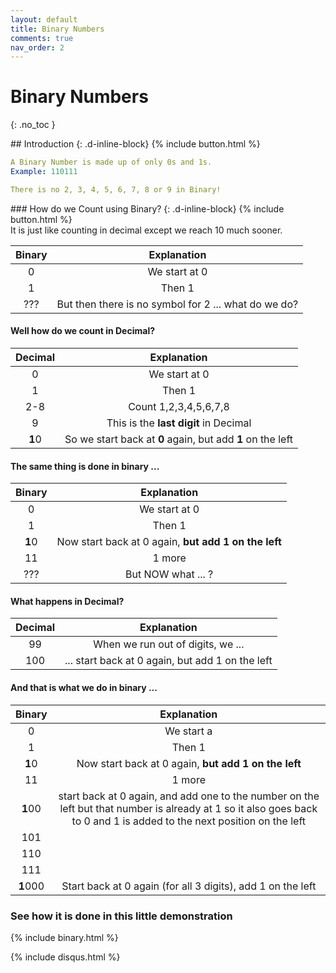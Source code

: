 ```yaml
---
layout: default
title: Binary Numbers
comments: true
nav_order: 2
---
```


# Binary Numbers
{: .no_toc }



<div class="main-sub-heading" markdown="1">
## Introduction
{: .d-inline-block}
{% include button.html %}
</div>

```yaml
A Binary Number is made up of only 0s and 1s.
Example: 110111

There is no 2, 3, 4, 5, 6, 7, 8 or 9 in Binary!
```

<div class="main-sub-heading" markdown="1">
### How do we Count using Binary?
{: .d-inline-block}
{% include button.html %}
</div>
It is just like counting in decimal except we reach 10 much sooner.



| Binary       | Explanation       |
|:------------:|:-----------------:|
| 0            | We start at 0     |
| 1            | Then 1            |
| ???          | But then there is no symbol for 2 ... what do we do?  |


<h4>Well how do we count in Decimal?</h4>

| Decimal       | Explanation            |
|:-------------:|:----------------------:|
| 0            | We start at 0          |
| 1            | Then 1                 |
| 2-8          | Count 1,2,3,4,5,6,7,8  |
| 9            | This is the **last digit** in Decimal|
|**1**0        | So we start back at **0** again, but add **1** on the left|

<h4>The same thing is done in binary ...</h4>

| Binary       | Explanation            |
|:------------:|:----------------------:|
| 0            | We start at 0          |
| 1            | Then 1        |
| **1**0     | Now start back at 0 again, **but add 1 on the left**|
| 11         | 1 more           |
|???         | But NOW what ... ?|


<h4>What happens in Decimal?</h4>


| Decimal       | Explanation            |
|:-------------:|:----------------------:|
|	99	 |	When we run out of digits, we ...|
|	100	 |	... start back at 0 again, but add 1 on the left|

<h4>And that is what we do in binary ...</h4>


| Binary     | Explanation   |
|:----------:|:-------------:|
| 0          | We start a    |
| 1          | Then 1        |
| **1**0     | Now start back at 0 again, **but add 1 on the left**|
| 11         | 1 more        |
| **1**00    | start back at 0 again, and add one to the number on the left but that number is already at 1 so it also goes back to 0 and 1 is added to the next position on the left|
| 101        | |
| 110        | |
| 111        | |
| **1**000   |Start back at 0 again (for all 3 digits), add 1 on the left|




<h3>See how it is done in this little demonstration</h3>

{% include binary.html %}

{% include disqus.html %}
